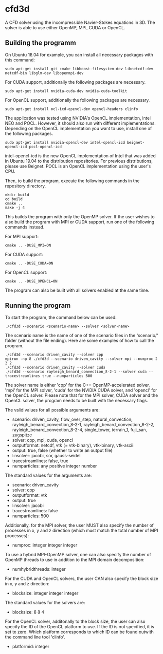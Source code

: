 # cfd3d

A CFD solver using the incompressible Navier-Stokes equations in 3D.
The solver is able to use either OpenMP, MPI, CUDA or OpenCL.

## Building the programm

On Ubuntu 18.04 for example, you can install all necessary packages with this command:

```
sudo apt-get install git cmake libboost-filesystem-dev libnetcdf-dev netcdf-bin libglm-dev libopenmpi-dev
```

For CUDA support, additionally the following packages are necessary.

```
sudo apt-get install nvidia-cuda-dev nvidia-cuda-toolkit
```

For OpenCL support, additionally the following packages are necessary.

```
sudo apt-get install ocl-icd-opencl-dev opencl-headers clinfo
```

The application was tested using NVIDIA's OpenCL implementation, Intel NEO and POCL. However, it should also run with different implementations. Depending on the OpenCL implementation you want to use, install one of the following packages.


```
sudo apt-get install nvidia-opencl-dev intel-opencl-icd beignet-opencl-icd pocl-opencl-icd
```

intel-opencl-icd is the new OpenCL implementation of Intel that was added in Ubuntu 19.04 to the distribution repositories. For previous distributions, please use Beignet. POCL is an OpenCL implementation using the user's CPU.




Then, to build the program, execute the following commands in the repository directory.

```
mkdir build
cd build
cmake ..
make -j 4
```

This builds the program with only the OpenMP solver. If the user wishes to also build the program with MPI or CUDA
support, run one of the following commands instead.


For MPI support:

```
cmake .. -DUSE_MPI=ON
```

For CUDA support:

```
cmake .. -DUSE_CUDA=ON
```

For OpenCL support:

```
cmake .. -DUSE_OPENCL=ON
```

The program can also be built with all solvers enabled at the same time.

## Running the program

To start the program, the command below can be used.

```
./cfd3d --scenario <scenario-name> --solver <solver-name>
```

The scenario name is the name of one of the scenario files in the 'scenario/' folder (without the file ending).
Here are some examples of how to call the program.

```
./cfd3d --scenario driven_cavity --solver cpp
mpirun -np 8 ./cfd3d --scenario driven_cavity --solver mpi --numproc 2 2 2
./cfd3d --scenario driven_cavity --solver cuda
./cfd3d --scenario rayleigh_benard_convection_8-2-1 --solver cuda --tracestreamlines true --numparticles 500
```

The solver name is either 'cpp' for the C++ OpenMP-accelerated solver, 'mpi' for the MPI solver, 'cuda' for the NVIDIA
CUDA solver, and 'opencl' for the OpenCL solver.
Please note that for the MPI solver, CUDA solver and the OpenCL solver, the program needs to be built with the necessary
flags.

The valid values for all possible arguments are:
* scenario: driven_cavity, flow_over_step, natural_convection, rayleigh_benard_convection_8-2-1,
rayleigh_benard_convection_8-2-2, rayleigh_benard_convection_8-2-4,
single_tower, terrain_1, fuji_san, zugspitze
* solver: cpp, mpi, cuda, opencl
* outputformat: netcdf, vtk (= vtk-binary), vtk-binary, vtk-ascii
* output: true, false (whether to write an output file)
* linsolver: jacobi, sor, gauss-seidel
* tracestreamlines: false, true
* numparticles: any positive integer number

The standard values for the arguments are:
* scenario: driven_cavity
* solver: cpp
* outputformat: vtk
* output: true
* linsolver: jacobi
* tracestreamlines: false
* numparticles: 500

Additionally, for the MPI solver, the user MUST also specify the number of processes in x, y and z direction (which must
match the total number of MPI processes):
* numproc: integer integer integer

To use a hybrid MPI-OpenMP solver, one can also specify the number of OpenMP threads to use in addition to the MPI
domain decomposition:
* numhybridthreads: integer

For the CUDA and OpenCL solvers, the user CAN also specify the block size in x, y and z direction:
* blocksize: integer integer integer

The standard values for the solvers are:
* blocksize: 8 8 4

For the OpenCL solver, additonally to the block size, the user can also specify the ID of the OpenCL platform to use.
If the ID is not specified, it is set to zero. Which platform corresponds to which ID can be found outwith the command
line tool 'clinfo'.

* platformid: integer